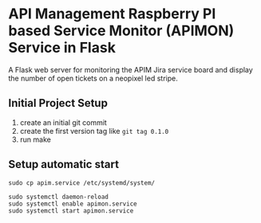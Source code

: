 # API Management Raspberry PI based Service Monitor (APIMON) Service in Flask

A Flask web server for monitoring the APIM Jira service board and display the
number of open tickets on a neopixel led stripe.


## Initial Project Setup

1. create an initial git commit
2. create the first version tag like `git tag 0.1.0`
3. run make


## Setup automatic start

    sudo cp apim.service /etc/systemd/system/

    sudo systemctl daemon-reload
    sudo systemctl enable apimon.service
    sudo systemctl start apimon.service

